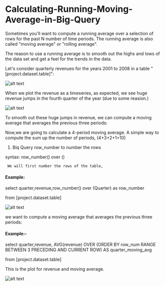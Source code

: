 # Calculating-Running-Moving-Average-in-Big-Query


Sometimes you'll want to compute a running average over a selection of rows for the past N number of time periods. The running average is also called "moving average" or "rolling average".

The reason to use a running average is to smooth out the highs and lows of the data set and get a feel for the trends in the data.

Let's consider quarterly revenues for the years 2001 to 2008 in a table "[project.dataset.table]":

![alt text](https://drive.google.com/uc?id=1mPhZiHuY6KFXjNIVfVEMpeHP9BdGqdFL)

When we plot the revenue as a timeseries, as expected, we see huge revenue jumps in the fourth quarter of the year (due to some reasion.)


![alt text](https://drive.google.com/uc?id=1GICzgaWityMCpvRKorCpmizMcZBx5G-X)

To smooth out these huge jumps in revenue, we can compute a moving average that averages the previous three periods:

Now,we are going to calculate a 4-period moving average. A simple way to compute the sum up the number of periods, (4+3+2+1=10)

1) Biq Query row_number to number the rows

  syntax: row_number() over ()
   
     We will first number the rows of the table,
     
 #### Example:

select quarter,revenue,row_number() over (Quarter) as row_number

from [project.dataset.table]   

![alt text](https://drive.google.com/uc?id=1hGtFca73lmZUSzZWSkBR70RvSYVgkHlt)

we want to compute a moving average that averages the previous three periods:


#### Example:-

select quarter,revenue,
AVG(revenue) OVER (ORDER BY row_num RANGE BETWEEN 3 PRECEDING AND CURRENT ROW) AS quarter_moving_avg

from [project.dataset.table]


This is the plot for revenue and moving average.


![alt text](https://drive.google.com/uc?id=1uj2t2qDcfxvCm0cx0hMUrHRI_o69lvSD)

